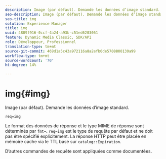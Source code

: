 ```yaml
---
description: Image (par défaut). Demande les données d’image standard.
seo-description: Image (par défaut). Demande les données d’image standard.
seo-title: img
solution: Experience Manager
title: img
uuid: 4809f916-0ccf-4a24-a93b-c51ed6203061
feature: Dynamic Media Classic, SDK/API
role: Développeur, Professionnel
translation-type: tm+mt
source-git-commit: 469d1a5c43a972116a8a2efb0de5708800130a99
workflow-type: tm+mt
source-wordcount: '70'
ht-degree: 14%

---
```



# img{#img}

Image (par défaut). Demande les données d’image standard.

`req=img`

Le format des données de réponse et le type MIME de réponse sont déterminés par `fmt=`. `req=img` est le type de requête par défaut et ne doit pas être spécifié explicitement. La réponse HTTP peut être placée en mémoire cache via le TTL basé sur `catalog::Expiration`.

D’autres commandes de requête sont appliquées comme documentées.
